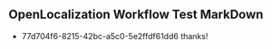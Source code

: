 ## OpenLocalization Workflow Test MarkDown

* 77d704f6-8215-42bc-a5c0-5e2ffdf61dd6 
thanks!



<!--HONumber=Jan16_HO3-->
